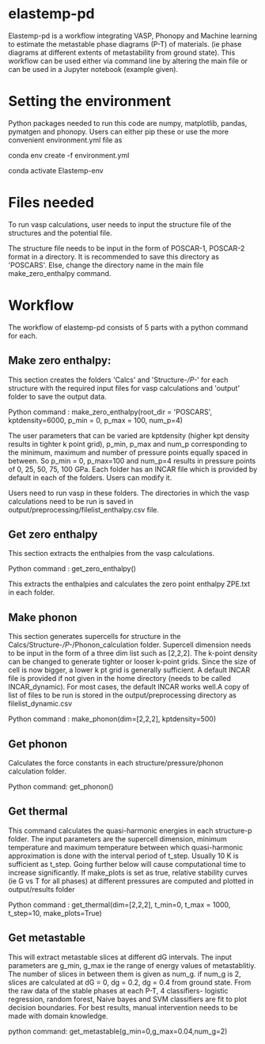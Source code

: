 # elastemp-pd

Elastemp-pd is a workflow integrating VASP, Phonopy and Machine learning to estimate the metastable phase diagrams (P-T) of materials. (ie phase diagrams at different extents of metastability from ground state). This workflow can be used either via command line by altering the main file or can be used in a Jupyter notebook (example given). 

# Setting the environment

Python packages needed to run this code are numpy, matplotlib, pandas, pymatgen and phonopy. Users can either pip these or use the more convenient environment.yml file as

conda env create -f environment.yml

conda activate Elastemp-env

# Files needed

To run vasp calculations, user needs to input the structure file of the structures and the potential file.

The structure file needs to be input in the form of POSCAR-1, POSCAR-2 format in a directory. It is recommended to save this directory as 'POSCARS'. Else, change the directory name in the main file make_zero_enthalpy command. 

# Workflow

The workflow of elastemp-pd consists of 5 parts with a python command for each. 

## Make zero enthalpy:

This section creates the folders 'Calcs' and 'Structure-*/P-*' for each structure with the required input files for vasp calculations and 'output' folder to save the output data. 

Python command : make_zero_enthalpy(root_dir = 'POSCARS', kptdensity=6000, p_min = 0, p_max = 100, num_p=4)

The user parameters that can be varied are kptdensity (higher kpt density results in tighter k point grid), p_min, p_max and num_p corresponding to the minimum, maximum and number of pressure points equally spaced in between. So p_min = 0, p_max=100 and num_p=4 results in pressure points of 0, 25, 50, 75, 100 GPa. Each folder has an INCAR file which is provided by default in each of the folders. Users can modify it. 

Users need to run vasp in these folders. The directories in which the vasp calculations need to be run is saved in output/preprocessing/filelist_enthalpy.csv file. 

## Get zero enthalpy

This section extracts the enthalpies from the vasp calculations. 

Python command : get_zero_enthalpy()

This extracts the enthalpies and calculates the zero point enthalpy ZPE.txt in each folder. 

## Make phonon

This section generates supercells for structure in the Calcs/Structure-*/P-*/Phonon_calculation folder.  Supercell dimension needs to be input in the form of a three dim list such as [2,2,2]. The k-point density can be changed to generate tighter or looser k-point grids. Since the size of cell is now bigger, a lower k pt grid is generally sufficient. A default INCAR file is provided if not given in the home directory (needs to be called INCAR_dynamic). For most cases, the default INCAR works well.A copy of list of files to be run is stored in the output/preprocessing directory as filelist_dynamic.csv

Python command : make_phonon(dim=[2,2,2], kptdensity=500)

## Get phonon

Calculates the force constants in each structure/pressure/phonon calculation folder. 

Python command: get_phonon()

## Get thermal

This command calculates the quasi-harmonic energies in each structure-p folder. The input parameters are the supercell dimension, minimum temperature and maximum temperature between which quasi-harmonic approximation is done with the interval period of t_step. Usually 10 K is sufficient as t_step. Going further below will cause computational time to increase significantly. If make_plots is set as true, relative stability curves (ie G vs T for all phases) at different pressures are computed and plotted in output/results folder

Python command : get_thermal(dim=[2,2,2], t_min=0, t_max = 1000, t_step=10, make_plots=True)

## Get metastable

This will extract metastable slices at different dG intervals. The input parameters are g_min, g_max ie the range of energy values of metastablitiy. The number of slices in between them is given as num_g. if num_g is 2, slices are calculated at dG = 0, dg = 0.2, dg = 0.4 from ground state. From the raw data of the stable phases at each P-T, 4 classifiers- logistic regression, random forest, Naive bayes and SVM classifiers are fit to plot decision boundaries. For best results, manual intervention needs to be made with domain knowledge. 

python command: get_metastable(g_min=0,g_max=0.04,num_g=2)
